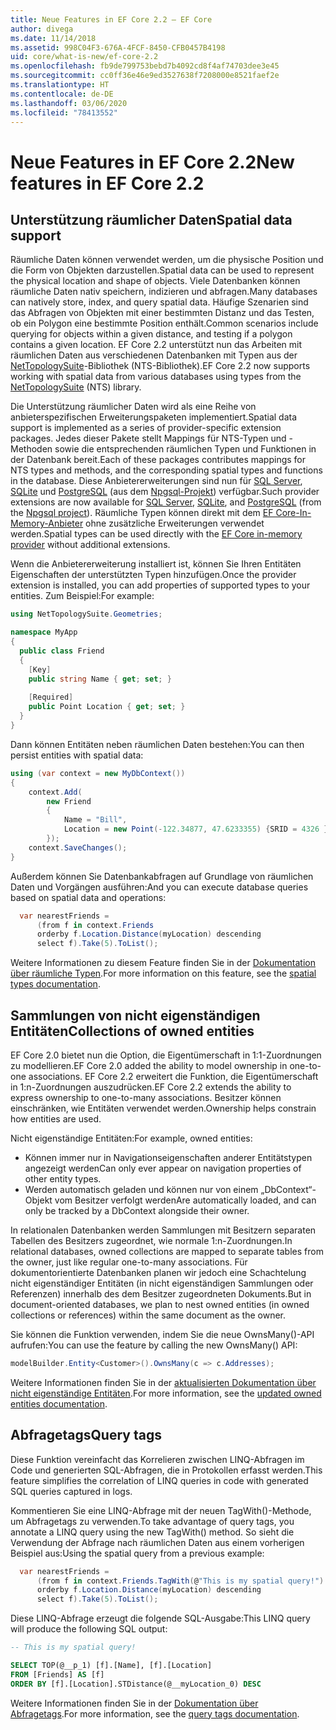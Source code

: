 ```yaml
---
title: Neue Features in EF Core 2.2 – EF Core
author: divega
ms.date: 11/14/2018
ms.assetid: 998C04F3-676A-4FCF-8450-CFB0457B4198
uid: core/what-is-new/ef-core-2.2
ms.openlocfilehash: fb9de799753bebd7b4092cd8f4af74703dee3e45
ms.sourcegitcommit: cc0ff36e46e9ed3527638f7208000e8521faef2e
ms.translationtype: HT
ms.contentlocale: de-DE
ms.lasthandoff: 03/06/2020
ms.locfileid: "78413552"
---
```

# <a name="new-features-in-ef-core-22"></a><span data-ttu-id="28851-102">Neue Features in EF Core 2.2</span><span class="sxs-lookup"><span data-stu-id="28851-102">New features in EF Core 2.2</span></span>

## <a name="spatial-data-support"></a><span data-ttu-id="28851-103">Unterstützung räumlicher Daten</span><span class="sxs-lookup"><span data-stu-id="28851-103">Spatial data support</span></span>

<span data-ttu-id="28851-104">Räumliche Daten können verwendet werden, um die physische Position und die Form von Objekten darzustellen.</span><span class="sxs-lookup"><span data-stu-id="28851-104">Spatial data can be used to represent the physical location and shape of objects.</span></span>
<span data-ttu-id="28851-105">Viele Datenbanken können räumliche Daten nativ speichern, indizieren und abfragen.</span><span class="sxs-lookup"><span data-stu-id="28851-105">Many databases can natively store, index, and query spatial data.</span></span>
<span data-ttu-id="28851-106">Häufige Szenarien sind das Abfragen von Objekten mit einer bestimmten Distanz und das Testen, ob ein Polygon eine bestimmte Position enthält.</span><span class="sxs-lookup"><span data-stu-id="28851-106">Common scenarios include querying for objects within a given distance, and testing if a polygon contains a given location.</span></span>
<span data-ttu-id="28851-107">EF Core 2.2 unterstützt nun das Arbeiten mit räumlichen Daten aus verschiedenen Datenbanken mit Typen aus der [NetTopologySuite](https://github.com/NetTopologySuite/NetTopologySuite)-Bibliothek (NTS-Bibliothek).</span><span class="sxs-lookup"><span data-stu-id="28851-107">EF Core 2.2 now supports working with spatial data from various databases using types from the [NetTopologySuite](https://github.com/NetTopologySuite/NetTopologySuite) (NTS) library.</span></span>

<span data-ttu-id="28851-108">Die Unterstützung räumlicher Daten wird als eine Reihe von anbieterspezifischen Erweiterungspaketen implementiert.</span><span class="sxs-lookup"><span data-stu-id="28851-108">Spatial data support is implemented as a series of provider-specific extension packages.</span></span>
<span data-ttu-id="28851-109">Jedes dieser Pakete stellt Mappings für NTS-Typen und -Methoden sowie die entsprechenden räumlichen Typen und Funktionen in der Datenbank bereit.</span><span class="sxs-lookup"><span data-stu-id="28851-109">Each of these packages contributes mappings for NTS types and methods, and the corresponding spatial types and functions in the database.</span></span>
<span data-ttu-id="28851-110">Diese Anbietererweiterungen sind nun für [SQL Server](https://www.nuget.org/packages/Microsoft.EntityFrameworkCore.SqlServer.NetTopologySuite/), [SQLite](https://www.nuget.org/packages/Microsoft.EntityFrameworkCore.Sqlite.NetTopologySuite/) und [PostgreSQL](https://www.nuget.org/packages/Npgsql.EntityFrameworkCore.PostgreSQL.NetTopologySuite/) (aus dem [Npgsql-Projekt](https://www.npgsql.org/)) verfügbar.</span><span class="sxs-lookup"><span data-stu-id="28851-110">Such provider extensions are now available for [SQL Server](https://www.nuget.org/packages/Microsoft.EntityFrameworkCore.SqlServer.NetTopologySuite/), [SQLite](https://www.nuget.org/packages/Microsoft.EntityFrameworkCore.Sqlite.NetTopologySuite/), and [PostgreSQL](https://www.nuget.org/packages/Npgsql.EntityFrameworkCore.PostgreSQL.NetTopologySuite/) (from the [Npgsql project](https://www.npgsql.org/)).</span></span>
<span data-ttu-id="28851-111">Räumliche Typen können direkt mit dem [EF Core-In-Memory-Anbieter](xref:core/providers/in-memory/index) ohne zusätzliche Erweiterungen verwendet werden.</span><span class="sxs-lookup"><span data-stu-id="28851-111">Spatial types can be used directly with the [EF Core in-memory provider](xref:core/providers/in-memory/index) without additional extensions.</span></span>

<span data-ttu-id="28851-112">Wenn die Anbietererweiterung installiert ist, können Sie Ihren Entitäten Eigenschaften der unterstützten Typen hinzufügen.</span><span class="sxs-lookup"><span data-stu-id="28851-112">Once the provider extension is installed, you can add properties of supported types to your entities.</span></span> <span data-ttu-id="28851-113">Zum Beispiel:</span><span class="sxs-lookup"><span data-stu-id="28851-113">For example:</span></span>

``` csharp
using NetTopologySuite.Geometries;

namespace MyApp
{
  public class Friend
  {
    [Key]
    public string Name { get; set; }
  
    [Required]
    public Point Location { get; set; }
  }
}
```

<span data-ttu-id="28851-114">Dann können Entitäten neben räumlichen Daten bestehen:</span><span class="sxs-lookup"><span data-stu-id="28851-114">You can then persist entities with spatial data:</span></span>

``` csharp
using (var context = new MyDbContext())
{
    context.Add(
        new Friend
        {
            Name = "Bill",
            Location = new Point(-122.34877, 47.6233355) {SRID = 4326 }
        });
    context.SaveChanges();
}
```

<span data-ttu-id="28851-115">Außerdem können Sie Datenbankabfragen auf Grundlage von räumlichen Daten und Vorgängen ausführen:</span><span class="sxs-lookup"><span data-stu-id="28851-115">And you can execute database queries based on spatial data and operations:</span></span>

``` csharp
  var nearestFriends =
      (from f in context.Friends
      orderby f.Location.Distance(myLocation) descending
      select f).Take(5).ToList();
```

<span data-ttu-id="28851-116">Weitere Informationen zu diesem Feature finden Sie in der [Dokumentation über räumliche Typen](xref:core/modeling/spatial).</span><span class="sxs-lookup"><span data-stu-id="28851-116">For more information on this feature, see the [spatial types documentation](xref:core/modeling/spatial).</span></span>

## <a name="collections-of-owned-entities"></a><span data-ttu-id="28851-117">Sammlungen von nicht eigenständigen Entitäten</span><span class="sxs-lookup"><span data-stu-id="28851-117">Collections of owned entities</span></span>

<span data-ttu-id="28851-118">EF Core 2.0 bietet nun die Option, die Eigentümerschaft in 1:1-Zuordnungen zu modellieren.</span><span class="sxs-lookup"><span data-stu-id="28851-118">EF Core 2.0 added the ability to model ownership in one-to-one associations.</span></span>
<span data-ttu-id="28851-119">EF Core 2.2 erweitert die Funktion, die Eigentümerschaft in 1:n-Zuordnungen auszudrücken.</span><span class="sxs-lookup"><span data-stu-id="28851-119">EF Core 2.2 extends the ability to express ownership to one-to-many associations.</span></span>
<span data-ttu-id="28851-120">Besitzer können einschränken, wie Entitäten verwendet werden.</span><span class="sxs-lookup"><span data-stu-id="28851-120">Ownership helps constrain how entities are used.</span></span>

<span data-ttu-id="28851-121">Nicht eigenständige Entitäten:</span><span class="sxs-lookup"><span data-stu-id="28851-121">For example, owned entities:</span></span>

- <span data-ttu-id="28851-122">Können immer nur in Navigationseigenschaften anderer Entitätstypen angezeigt werden</span><span class="sxs-lookup"><span data-stu-id="28851-122">Can only ever appear on navigation properties of other entity types.</span></span>
- <span data-ttu-id="28851-123">Werden automatisch geladen und können nur von einem „DbContext“-Objekt vom Besitzer verfolgt werden</span><span class="sxs-lookup"><span data-stu-id="28851-123">Are automatically loaded, and can only be tracked by a DbContext alongside their owner.</span></span>

<span data-ttu-id="28851-124">In relationalen Datenbanken werden Sammlungen mit Besitzern separaten Tabellen des Besitzers zugeordnet, wie normale 1:n-Zuordnungen.</span><span class="sxs-lookup"><span data-stu-id="28851-124">In relational databases, owned collections are mapped to separate tables from the owner, just like regular one-to-many associations.</span></span>
<span data-ttu-id="28851-125">Für dokumentorientierte Datenbanken planen wir jedoch eine Schachtelung nicht eigenständiger Entitäten (in nicht eigenständigen Sammlungen oder Referenzen) innerhalb des dem Besitzer zugeordneten Dokuments.</span><span class="sxs-lookup"><span data-stu-id="28851-125">But in document-oriented databases, we plan to nest owned entities (in owned collections or references) within the same document as the owner.</span></span>

<span data-ttu-id="28851-126">Sie können die Funktion verwenden, indem Sie die neue OwnsMany()-API aufrufen:</span><span class="sxs-lookup"><span data-stu-id="28851-126">You can use the feature by calling the new OwnsMany() API:</span></span>

``` csharp
modelBuilder.Entity<Customer>().OwnsMany(c => c.Addresses);
```

<span data-ttu-id="28851-127">Weitere Informationen finden Sie in der [aktualisierten Dokumentation über nicht eigenständige Entitäten](xref:core/modeling/owned-entities#collections-of-owned-types).</span><span class="sxs-lookup"><span data-stu-id="28851-127">For more information, see the [updated owned entities documentation](xref:core/modeling/owned-entities#collections-of-owned-types).</span></span>

## <a name="query-tags"></a><span data-ttu-id="28851-128">Abfragetags</span><span class="sxs-lookup"><span data-stu-id="28851-128">Query tags</span></span>

<span data-ttu-id="28851-129">Diese Funktion vereinfacht das Korrelieren zwischen LINQ-Abfragen im Code und generierten SQL-Abfragen, die in Protokollen erfasst werden.</span><span class="sxs-lookup"><span data-stu-id="28851-129">This feature simplifies the correlation of LINQ queries in code with generated SQL queries captured in logs.</span></span>

<span data-ttu-id="28851-130">Kommentieren Sie eine LINQ-Abfrage mit der neuen TagWith()-Methode, um Abfragetags zu verwenden.</span><span class="sxs-lookup"><span data-stu-id="28851-130">To take advantage of query tags, you annotate a LINQ query using the new TagWith() method.</span></span>
<span data-ttu-id="28851-131">So sieht die Verwendung der Abfrage nach räumlichen Daten aus einem vorherigen Beispiel aus:</span><span class="sxs-lookup"><span data-stu-id="28851-131">Using the spatial query from a previous example:</span></span>

``` csharp
  var nearestFriends =
      (from f in context.Friends.TagWith(@"This is my spatial query!")
      orderby f.Location.Distance(myLocation) descending
      select f).Take(5).ToList();
```

<span data-ttu-id="28851-132">Diese LINQ-Abfrage erzeugt die folgende SQL-Ausgabe:</span><span class="sxs-lookup"><span data-stu-id="28851-132">This LINQ query will produce the following SQL output:</span></span>

``` sql
-- This is my spatial query!

SELECT TOP(@__p_1) [f].[Name], [f].[Location]
FROM [Friends] AS [f]
ORDER BY [f].[Location].STDistance(@__myLocation_0) DESC
```

<span data-ttu-id="28851-133">Weitere Informationen finden Sie in der [Dokumentation über Abfragetags](xref:core/querying/tags).</span><span class="sxs-lookup"><span data-stu-id="28851-133">For more information, see the [query tags documentation](xref:core/querying/tags).</span></span>
